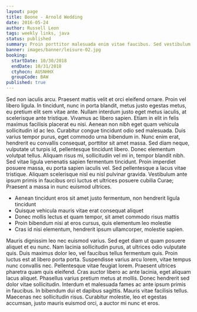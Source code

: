 ```yaml
---
layout: page
title: Boone - Arnold Wedding
date: 2016-05-24
author: Russell Leon
tags: weekly links, java
status: published
summary: Proin porttitor malesuada enim vitae faucibus. Sed vestibulum.
banner: images/banner/leisure-02.jpg
booking:
  startDate: 10/30/2018
  endDate: 10/31/2018
  ctyhocn: AUSNHHX
  groupCode: BAW
published: true
---
```

Sed non iaculis arcu. Praesent mattis velit et orci eleifend ornare. Proin vel libero ligula. In tincidunt, nunc in porta blandit, metus justo egestas metus, eu pretium elit sem vitae ante. Nullam interdum justo eget metus iaculis, at scelerisque ante tristique. Vivamus ac libero sapien. Etiam in elit in felis maximus facilisis placerat eu nisi. Aenean non nibh eget quam vehicula sollicitudin id ac leo. Curabitur congue tincidunt odio sed malesuada. Duis varius tempor purus, eget commodo urna bibendum in.
Nunc enim erat, hendrerit eu convallis consequat, porttitor sit amet massa. Sed diam neque, vulputate ut turpis id, pellentesque tincidunt libero. Donec elementum volutpat tellus. Aliquam risus mi, sollicitudin vel mi in, tempor blandit nibh. Sed vitae ligula venenatis sapien fermentum tincidunt. Proin imperdiet posuere massa, eu porta sapien iaculis vel. Sed pellentesque a lacus vitae tristique. Aliquam scelerisque nisl eu nisl pulvinar gravida. Vestibulum ante ipsum primis in faucibus orci luctus et ultrices posuere cubilia Curae; Praesent a massa in nunc euismod ultrices.

* Aenean tincidunt eros sit amet justo fermentum, non hendrerit ligula tincidunt
* Quisque vehicula mauris vitae erat consequat aliquet
* Donec mollis lectus et quam tempor, sit amet commodo risus mattis
* Proin bibendum nisi at eros cursus, quis elementum leo molestie
* Cras id nisi elementum, hendrerit ipsum ullamcorper, molestie sapien.

Mauris dignissim leo nec euismod varius. Sed eget diam ut quam posuere aliquet et eu nunc. Nam lacinia sollicitudin purus, at ultrices odio vulputate quis. Duis maximus dolor leo, vel faucibus tellus fermentum quis. Proin luctus est at libero porta porta. Suspendisse varius arcu lorem, vitae tempus nunc convallis nec. Pellentesque vitae feugiat lorem. Praesent ultrices pharetra quam quis eleifend. Cras auctor libero ac ante lacinia, eget aliquam lacus aliquet. Phasellus varius pretium metus at mollis. Donec hendrerit sed dolor vitae sollicitudin. Interdum et malesuada fames ac ante ipsum primis in faucibus. In bibendum dui et dapibus sagittis. Mauris vitae facilisis tellus. Maecenas nec sollicitudin risus. Curabitur molestie, leo et egestas accumsan, justo mauris euismod orci, a auctor mi nunc et eros.
